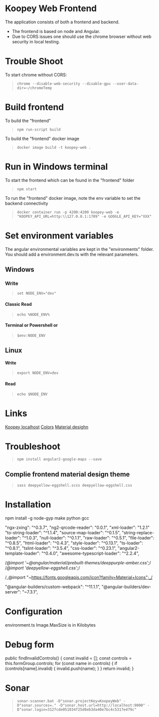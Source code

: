 # Koopey Web Frontend

The application consists of both a frontend and backend.

- The frontend is based on node and Angular.
- Due to CORS issues one should use the chrome browser without web security in local testing.

# Trouble Shoot

To start chrome without CORS:

> `chrome --disable-web-security --disable-gpu --user-data-dir=~/chromeTemp`

# Build frontend

To build the "frontend"

> `npm run-script build`

To build the "frontend" docker image

> `docker image build -t koopey-web .`

# Run in Windows terminal

To start the frontend which can be found in the "frontend" folder

> `npm start`

To run the "frontend" docker image, note the env variable to set the backend connectivity

> `docker container run -p 4200:4200 koopey-web -e "KOOPEY_API_URL=http:\\127.0.0.1:1709" -e GOOGLE_API_KEY="XXX"`

# Set environment variables

The angular environmental variables are kept in the "environments" folder. You should add a environment.dev.ts with the relevant parameters.

## Windows

### Write

> `set NODE_ENV="dev"`

#### Classic Read

> `echo %NODE_ENV%`

#### Terminal or Powershell or

> `$env:NODE_ENV`

## Linux

#### Write

> `export NODE_ENV=dev`

#### Read

> `echo $NODE_ENV`

# Links

[Koopey localhost](http://127.0.0.1:4200)
[Colors](http://www.color-hex.com/color/eed334)
[Material desighn](https://material.angular.io/components/list/overview)

# Troubleshoot

> `npm install angular2-google-maps --save`

## Complie frontend material design theme

> `sass deepyellow-eggshell.scss deepyellow-eggshell.css`

# Installation

npm install -g node-gyp
make python gcc

"ngx-zxing": "^0.3.7",
"ng2-qrcode-reader": "0.0.1",
"xml-loader": "1.2.1"
"to-string-loader": "^1.1.4",
"source-map-loader": "^0.1.5",
"string-replace-loader": "^1.0.3",
"null-loader": "^0.1.1",
"raw-loader": "^0.5.1",
"file-loader": "^0.8.5",
"html-loader": "^0.4.3",
"style-loader": "^0.13.1",
"ts-loader": "^0.8.1",
"tslint-loader": "^3.5.4",
"css-loader": "^0.23.1",
"angular2-template-loader": "^0.4.0",
"awesome-typescript-loader": "^2.2.4",

/_@import '~@angular/material/prebuilt-themes/deeppurple-amber.css';_/
/_@import 'deepyellow-eggshell.css';_/

/_@import "~https://fonts.googleapis.com/icon?family=Material+Icons";_/

"@angular-builders/custom-webpack": "^11.1.1",
"@angular-builders/dev-server": "~7.3.1",

# Configuration

environment.ts
Image.MaxSize is in Kilobytes

# Debug form

public findInvalidControls() {
const invalid = [];
const controls = this.formGroup.controls;
for (const name in controls) {
if (controls[name].invalid) {
invalid.push(name);
}
}
return invalid;
}

# Sonar

> `sonar-scanner.bat -D"sonar.projectKey=KoopeyWeb" -D"sonar.sources=." -D"sonar.host.url=http://localhost:9000" -D"sonar.login=312fcde051034f25d8eb3da40e7bc4c5317e479c"`
